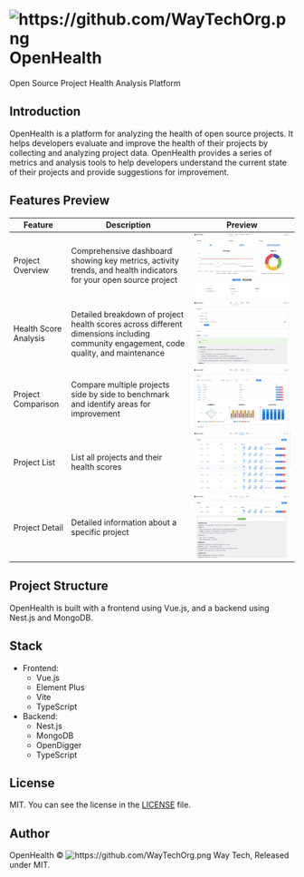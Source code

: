 # <img src="https://github.com/WayTechOrg.png" width="30" alt="https://github.com/WayTechOrg.png" /> OpenHealth

Open Source Project Health Analysis Platform

## Introduction

OpenHealth is a platform for analyzing the health of open source projects. It helps developers evaluate and improve the health of their projects by collecting and analyzing project data. OpenHealth provides a series of metrics and analysis tools to help developers understand the current state of their projects and provide suggestions for improvement.

## Features Preview

| Feature               | Description                                                                                                                           | Preview                                      |
| --------------------- | ------------------------------------------------------------------------------------------------------------------------------------- | -------------------------------------------- |
| Project Overview      | Comprehensive dashboard showing key metrics, activity trends, and health indicators for your open source project                      | ![Project Overview](./preview/dashboard.png) |
| Health Score Analysis | Detailed breakdown of project health scores across different dimensions including community engagement, code quality, and maintenance | ![Health Score](./preview/analyzer2.png)     |
| Project Comparison    | Compare multiple projects side by side to benchmark and identify areas for improvement                                                | ![Project Comparison](./preview/compare.png) |
| Project List          | List all projects and their health scores                                                                                             | ![Project List](./preview/list1.png)         |
| Project Detail        | Detailed information about a specific project                                                                                         | ![Project Detail](./preview/list2.png)       |

## Project Structure

OpenHealth is built with a frontend using Vue.js, and a backend using Nest.js and MongoDB.

## Stack

- Frontend:
  - Vue.js
  - Element Plus
  - Vite
  - TypeScript
- Backend:
  - Nest.js
  - MongoDB
  - OpenDigger
  - TypeScript

## License

MIT. You can see the license in the [LICENSE](LICENSE) file.

## Author

OpenHealth © <img src="https://github.com/WayTechOrg.png" width="20" alt="https://github.com/WayTechOrg.png" /> Way Tech, Released under MIT.
